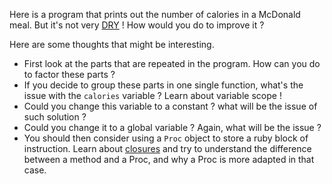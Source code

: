 Here is a program that prints out the number of calories in a McDonald meal. But it's not very [DRY](http://fr.wikipedia.org/wiki/Ne_vous_r%C3%A9p%C3%A9tez_pas) ! How would you do to improve it ?

Here are some thoughts that might be interesting.
* First look at the parts that are repeated in the program. How can you do to factor these parts ?
* If you decide to group these parts in one single function, what's the issue with the `calories` variable ? Learn about variable scope ! 
* Could you change this variable to a constant ? what will be the issue of such solution ? 
* Could you change it to a global variable ? Again, what will be the issue ?
* You should then consider using a `Proc` object to store a ruby block of instruction. Learn about [closures](http://en.wikipedia.org/wiki/Closure) and try to understand the difference between a method and a Proc, and why a Proc is more adapted in that case.